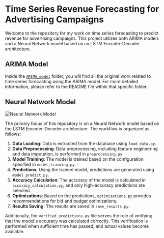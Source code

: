 # Time Series Revenue Forecasting for Advertising Campaigns

Welcome to the repository for my work on time series forecasting to predict revenue for advertising campaigns. This project utilizes both ARIMA models and a Neural Network model based on an LSTM Encoder-Decoder architecture.

## ARIMA Model

Inside the [`ARIMA_model`](https://github.com/odartsi/Neural_Network_Timeseries/tree/main/ARIMA_model) folder, you will find all the original work related to time series forecasting using the ARIMA model. For more detailed information, please refer to the README file within that specific folder.

## Neural Network Model

![Neural Network Model](<img width="380" alt="Screenshot 2023-10-04 at 14 46 00" src="https://github.com/odartsi/Neural_Network_Timeseries/assets/58295268/7a40d2c6-ff7c-4ed3-ad5d-f0e56c956a48">)


The primary focus of this repository is on a Neural Network model based on the LSTM Encoder-Decoder architecture. The workflow is organized as follows:

1. **Data Loading**: Data is extracted from the database using `load_data.py`.
2. **Data Preprocessing**: Data preprocessing, including feature engineering and data imputation, is performed in `preprocessing.py`.
3. **Model Training**: The model is trained based on the configuration specified in `model_training.py`.
4. **Predictions**: Using the trained model, predictions are generated using `model_predict.py`.
5. **Accuracy Calculation**: The accuracy of the model is calculated in `accuracy_calculation.py`, and only high-accuracy predictions are selected.
6. **Optimizations**: Based on the predictions, `optimisations.py` provides recommendations for bid and budget optimizations.
7. **Results Saving**: The results are saved in `save_results.py`.

Additionally, the `verified_predictions.py` file serves the role of verifying that the model's accuracy was calculated correctly. This verification is performed when sufficient time has passed, and actual values become available.

